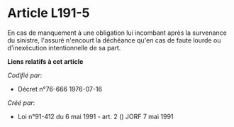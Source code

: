 # Article L191-5

En cas de manquement à une obligation lui incombant après la survenance du sinistre, l'assuré n'encourt la déchéance qu'en
cas de faute lourde ou d'inexécution intentionnelle de sa part.

**Liens relatifs à cet article**

_Codifié par_:

  - Décret n°76-666 1976-07-16

_Créé par_:

  - Loi n°91-412 du 6 mai 1991 - art. 2 () JORF 7 mai 1991
